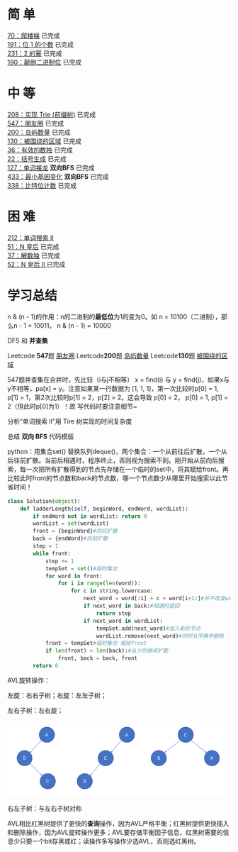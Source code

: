 # 简 单

[70：爬楼梯](https://github.com/libracjj/AlgorithmQIUZHAO/blob/master/Week_05/Leetcode_70.cpp)                    已完成     
[191：位 1 的个数](https://github.com/libracjj/AlgorithmQIUZHAO/blob/master/Week_05/Leetcode_191.cpp)                    已完成   
[231：2 的幂](https://github.com/libracjj/AlgorithmQIUZHAO/blob/master/Week_05/Leetcode_231.cpp)                    已完成   
[190：颠倒二进制位](https://github.com/libracjj/AlgorithmQIUZHAO/blob/master/Week_05/Leetcode_190.cpp)                    已完成   

# 中 等

[208：实现 Trie (前缀树)](https://github.com/libracjj/AlgorithmQIUZHAO/blob/master/Week_05/Leetcode_208.py)                    已完成   
[547：朋友圈](https://github.com/libracjj/AlgorithmQIUZHAO/blob/master/Week_05/Leetcode_547.cpp)                    已完成   
[200：岛屿数量](https://github.com/libracjj/AlgorithmQIUZHAO/blob/master/Week_05/Leetcode_200.cpp)                    已完成  
[130：被围绕的区域](https://github.com/libracjj/AlgorithmQIUZHAO/blob/master/Week_05/Leetcode_130.cpp)                     已完成   
[36：有效的数独](https://github.com/libracjj/AlgorithmQIUZHAO/blob/master/Week_05/Leetcode_36.cpp)                     已完成   
[22：括号生成](https://github.com/libracjj/AlgorithmQIUZHAO/blob/master/Week_05/Leetcode_22.cpp)                     已完成  
[127：单词接龙](https://github.com/libracjj/AlgorithmQIUZHAO/blob/master/Week_05/Leetcode_127.py)  **双向BFS**                       已完成   
[433：最小基因变化](https://github.com/libracjj/AlgorithmQIUZHAO/blob/master/Week_05/Leetcode_433.py)  **双向BFS**                     已完成   
[338：比特位计数](https://github.com/libracjj/AlgorithmQIUZHAO/blob/master/Week_05/Leetcode_338.cpp)                    已完成      

# 困 难

[212：单词搜索 II ](https://leetcode-cn.com/problems/word-search-ii/)   
[51：N 皇后](https://github.com/libracjj/AlgorithmQIUZHAO/blob/master/Week_05/Leetcode_51.cpp)                    已完成      
[37：解数独](https://github.com/libracjj/AlgorithmQIUZHAO/blob/master/Week_05/Leetcode_37.cpp)                    已完成    
[52：N 皇后 II ](https://github.com/libracjj/AlgorithmQIUZHAO/blob/master/Week_05/Leetcode_52.cpp)                    已完成   

# 学习总结

n & (n - 1)的作用：n的二进制的**最低位**为1的变为0。如  n = 10100（二进制），那么n - 1 = 10011。                    n & (n - 1) = 10000

DFS  和 **并查集**

Leetcode **547**题 [朋友圈](https://leetcode-cn.com/problems/friend-circles)  Leetcode**200**题 [岛屿数量](https://leetcode-cn.com/problems/number-of-islands/) Leetcode**130**题 [被围绕的区域](https://leetcode-cn.com/problems/surrounded-regions/)

547题并查集在合并时，先比较（i与j不相等） x = find(i) 与 y = find(j)，如果x与y不相等，pa[x] = y。注意如果某一行数据为    [1, 1, 1]，第一次比较时p[0] = 1, p[1] = 1，第2次比较时p[1] = 2，p[2] = 2。这会导致 p[0] = 2，        p[0] = 1, p[1] = 2（但此时p[0]为1）！故 写代码时要注意细节~

分析“单词搜索 II”用 Tire 树实现的时间复杂度



总结 **双向 BFS** 代码模版

python：用集合set() 替换队列deque()，两个集合：一个从前往后扩散，一个从后往前扩散。当前后相遇时，程序终止，否则视为搜索不到。刚开始从前向后搜索，每一次把所有扩散得到的节点先存储在一个临时的set中，将其赋给front。再比较此时front的节点数和back的节点数，哪一个节点数少从哪里开始搜索以此节省时间！

```python
class Solution(object):
    def ladderLength(self, beginWord, endWord, wordList):
        if endWord not in wordList: return 0
        wordList = set(wordList)
        front = {beginWord}#向后扩散
        back = {endWord}#向前扩散
        step = 1
        while front:
            step += 1
            tempSet = set()#临时集合
            for word in front:
                for i in range(len(word)):
                    for c in string.lowercase:
                        next_word = word[:i] + c + word[i+1:]#并不改变word本身
                        if next_word in back:#相遇时返回
                            return step
                        if next_word in wordList:
                            tempSet.add(next_word)#加入新的节点
                            wordList.remove(next_word)#同时从字典中删除
            front = tempSet#临时集合 赋给front
            if len(front) > len(back):#从少的继续扩散
                front, back = back, front
        return 0
```

AVL旋转操作：

左旋：右右子树；右旋：左左子树；

左右子树：左右旋；

![左右旋](./images/ZYX.png)

右左子树：与左右子树对称

AVL相比红黑树提供了更快的**查询**操作，因为AVL严格平衡；红黑树提供更快插入和删除操作，因为AVL旋转操作更多；AVL要存储平衡因子信息，红黑树需要的信息少只要一个bit存黑或红；读操作多写操作少选AVL，否则选红黑树。